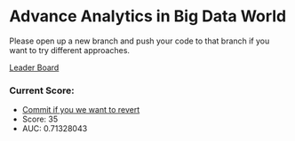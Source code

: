 # Advance Analytics in Big Data World

Please open up a new branch and push your code to that branch if you want to try different approaches.

[Leader Board](http://seppe.net/aa/assignment1/)

### Current Score:
* [Commit if you we want to revert](https://github.com/bilgeyucel/advance-analytics-belgian-bank/commit/24312cebe40da508e773619bebdb7235223baf5e)
* Score: 35
* AUC: 0.71328043



